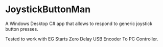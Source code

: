 # JoystickButtonMan

A Windows Desktop C# app that allows to respond to generic joystick button presses.

Tested to work with EG Starts Zero Delay USB Encoder To PC Controller.
